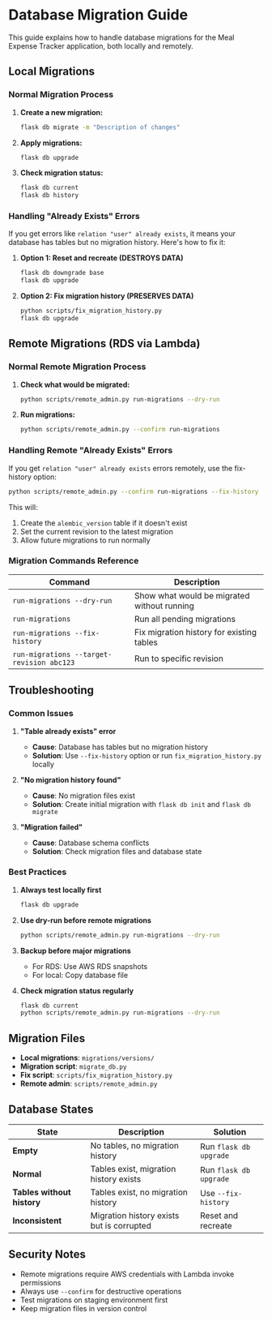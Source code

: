 # Database Migration Guide

This guide explains how to handle database migrations for the Meal Expense Tracker application, both locally and remotely.

## Local Migrations

### Normal Migration Process

1. **Create a new migration:**

   ```bash
   flask db migrate -m "Description of changes"
   ```

2. **Apply migrations:**

   ```bash
   flask db upgrade
   ```

3. **Check migration status:**
   ```bash
   flask db current
   flask db history
   ```

### Handling "Already Exists" Errors

If you get errors like `relation "user" already exists`, it means your database has tables but no migration history. Here's how to fix it:

1. **Option 1: Reset and recreate (DESTROYS DATA)**

   ```bash
   flask db downgrade base
   flask db upgrade
   ```

2. **Option 2: Fix migration history (PRESERVES DATA)**
   ```bash
   python scripts/fix_migration_history.py
   flask db upgrade
   ```

## Remote Migrations (RDS via Lambda)

### Normal Remote Migration Process

1. **Check what would be migrated:**

   ```bash
   python scripts/remote_admin.py run-migrations --dry-run
   ```

2. **Run migrations:**
   ```bash
   python scripts/remote_admin.py --confirm run-migrations
   ```

### Handling Remote "Already Exists" Errors

If you get `relation "user" already exists` errors remotely, use the fix-history option:

```bash
python scripts/remote_admin.py --confirm run-migrations --fix-history
```

This will:

1. Create the `alembic_version` table if it doesn't exist
2. Set the current revision to the latest migration
3. Allow future migrations to run normally

### Migration Commands Reference

| Command                                   | Description                                 |
| ----------------------------------------- | ------------------------------------------- |
| `run-migrations --dry-run`                | Show what would be migrated without running |
| `run-migrations`                          | Run all pending migrations                  |
| `run-migrations --fix-history`            | Fix migration history for existing tables   |
| `run-migrations --target-revision abc123` | Run to specific revision                    |

## Troubleshooting

### Common Issues

1. **"Table already exists" error**

   - **Cause**: Database has tables but no migration history
   - **Solution**: Use `--fix-history` option or run `fix_migration_history.py` locally

2. **"No migration history found"**

   - **Cause**: No migration files exist
   - **Solution**: Create initial migration with `flask db init` and `flask db migrate`

3. **"Migration failed"**
   - **Cause**: Database schema conflicts
   - **Solution**: Check migration files and database state

### Best Practices

1. **Always test locally first**

   ```bash
   flask db upgrade
   ```

2. **Use dry-run before remote migrations**

   ```bash
   python scripts/remote_admin.py run-migrations --dry-run
   ```

3. **Backup before major migrations**

   - For RDS: Use AWS RDS snapshots
   - For local: Copy database file

4. **Check migration status regularly**
   ```bash
   flask db current
   python scripts/remote_admin.py run-migrations --dry-run
   ```

## Migration Files

- **Local migrations**: `migrations/versions/`
- **Migration script**: `migrate_db.py`
- **Fix script**: `scripts/fix_migration_history.py`
- **Remote admin**: `scripts/remote_admin.py`

## Database States

| State                      | Description                               | Solution               |
| -------------------------- | ----------------------------------------- | ---------------------- |
| **Empty**                  | No tables, no migration history           | Run `flask db upgrade` |
| **Normal**                 | Tables exist, migration history exists    | Run `flask db upgrade` |
| **Tables without history** | Tables exist, no migration history        | Use `--fix-history`    |
| **Inconsistent**           | Migration history exists but is corrupted | Reset and recreate     |

## Security Notes

- Remote migrations require AWS credentials with Lambda invoke permissions
- Always use `--confirm` for destructive operations
- Test migrations on staging environment first
- Keep migration files in version control
